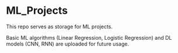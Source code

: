 # ML_Projects

This repo serves as storage for ML projects. 

Basic ML algorithms (Linear Regression, Logistic Regression) and DL models (CNN, RNN) are uploaded for future usage.
